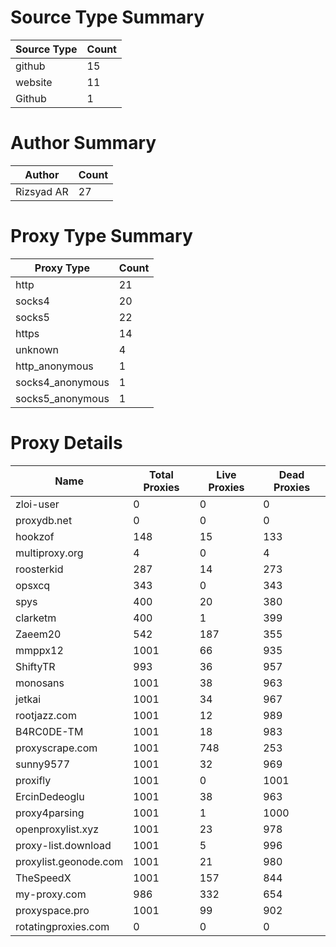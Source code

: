 # Source Type Summary

| Source Type | Count |
|-------------|-------|
| github | 15 |
| website | 11 |
| Github | 1 |


# Author Summary

| Author | Count |
|--------|-------|
| Rizsyad AR | 27 |


# Proxy Type Summary

| Proxy Type | Count |
|------------|-------|
| http | 21 |
| socks4 | 20 |
| socks5 | 22 |
| https | 14 |
| unknown | 4 |
| http_anonymous | 1 |
| socks4_anonymous | 1 |
| socks5_anonymous | 1 |


# Proxy Details

| Name | Total Proxies | Live Proxies | Dead Proxies |
|------|---------------|--------------|---------------|
| zloi-user | 0 | 0 | 0 |
| proxydb.net | 0 | 0 | 0 |
| hookzof | 148 | 15 | 133 |
| multiproxy.org | 4 | 0 | 4 |
| roosterkid | 287 | 14 | 273 |
| opsxcq | 343 | 0 | 343 |
| spys | 400 | 20 | 380 |
| clarketm | 400 | 1 | 399 |
| Zaeem20 | 542 | 187 | 355 |
| mmppx12 | 1001 | 66 | 935 |
| ShiftyTR | 993 | 36 | 957 |
| monosans | 1001 | 38 | 963 |
| jetkai | 1001 | 34 | 967 |
| rootjazz.com | 1001 | 12 | 989 |
| B4RC0DE-TM | 1001 | 18 | 983 |
| proxyscrape.com | 1001 | 748 | 253 |
| sunny9577 | 1001 | 32 | 969 |
| proxifly | 1001 | 0 | 1001 |
| ErcinDedeoglu | 1001 | 38 | 963 |
| proxy4parsing | 1001 | 1 | 1000 |
| openproxylist.xyz | 1001 | 23 | 978 |
| proxy-list.download | 1001 | 5 | 996 |
| proxylist.geonode.com | 1001 | 21 | 980 |
| TheSpeedX | 1001 | 157 | 844 |
| my-proxy.com | 986 | 332 | 654 |
| proxyspace.pro | 1001 | 99 | 902 |
| rotatingproxies.com | 0 | 0 | 0 |
